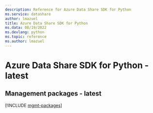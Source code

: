 ```yaml
---
description: Reference for Azure Data Share SDK for Python
ms.service: datashare
author: lmazuel
title: Azure Data Share SDK for Python
ms.data: 08/19/2022
ms.devlang: python
ms.topic: reference
ms.author: lmazuel
---
```

# Azure Data Share SDK for Python - latest

## Management packages - latest
[!INCLUDE [mgmt-packages](data-share-mgmt-index.md)]
